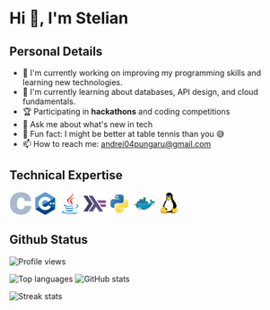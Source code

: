 # Hi 👋, I'm Stelian

## Personal Details

- 🔭 I'm currently working on improving my programming skills and learning new technologies.
- 🌱 I'm currently learning about databases, API design, and cloud fundamentals.
- 🏆 Participating in **hackathons** and coding competitions
- 💬 Ask me about what's new in tech
- 🏓 Fun fact: I might be better at table tennis than you 😅
- 📫 How to reach me: [andrei04pungaru@gmail.com](mailto:andrei04pungaru@gmail.com)

## Technical Expertise

<p align="left">
  <img src="https://raw.githubusercontent.com/devicons/devicon/master/icons/c/c-original.svg" alt="C" width="40" height="40"/>
  <img src="https://raw.githubusercontent.com/devicons/devicon/master/icons/cplusplus/cplusplus-original.svg" alt="C++" width="40" height="40"/>
  <img src="https://raw.githubusercontent.com/devicons/devicon/master/icons/java/java-original.svg" alt="Java" width="40" height="40"/>
  <img src="https://raw.githubusercontent.com/devicons/devicon/master/icons/haskell/haskell-original.svg" alt="Haskell" width="40" height="40"/>
  <img src="https://raw.githubusercontent.com/devicons/devicon/master/icons/python/python-original.svg" alt="Python" width="40" height="40"/>
  <img src="https://raw.githubusercontent.com/devicons/devicon/master/icons/docker/docker-original.svg" alt="Docker" width="40" height="40"/>
  <img src="https://raw.githubusercontent.com/devicons/devicon/master/icons/linux/linux-original.svg" alt="Linux" width="40" height="40"/>
</p>

## Github Status

![Profile views](https://komarev.com/ghpvc/?username=stelicale&style=for-the-badge&color=2a9e3e&label=Profile+views&background=0d1117)


![Top languages](https://github-readme-stats.vercel.app/api/top-langs/?username=stelicale&layout=compact&langs_count=8&theme=transparent&hide_border=true&title_color=39d353&text_color=39d353&icon_color=39d353)
![GitHub stats](https://github-readme-stats.vercel.app/api?username=stelicale&show_icons=true&theme=transparent&count_private=true&hide_border=true&title_color=39d353&text_color=39d353&icon_color=39d353)

![Streak stats](https://git-hub-streak-stats.vercel.app/?user=stelicale&theme=dark&hide_border=true&currStreakNum=39d353&sideNums=39d353&currStreakLabel=39d353&sideLabels=39d353&dates=39d353&background=0d1117)
